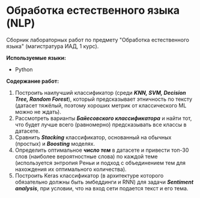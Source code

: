 # Обработка естественного языка (NLP)

Сборник лабораторных работ по предмету "Обработка естественного языка" (магистратура ИАД, 1 курс).

**Используемые языки:**
* Python


**Содержание работ:**
1) Построить наилучший классификатор (среди ***KNN, SVM, Decision Tree, Random Forest***), который предсказывает этничность по тексту (датасет тяжёлый, поэтому хороших метрик от классического ML можно не ждать).
2) Рассмотреть варианты ***Байесовского классификатора*** и найти тот, что будет лучше всего (равномерно) предсказывать все классы в датасете.
3) Сравнить ***Stacking*** классификатор, основанный на обычных (простых) и ***Boosting*** моделях.
4) Определить оптимальное ***число тем*** в датасете и привести топ-30 слов (наиболее вероятностные слова) по каждой теме (используется энтропия Реньи и подход с объединением тем для нахождения их оптимального количества).
5) Построить Keras классификатор (в архитектуре которого обязательно должны быть эмбеддинги и RNN) для задачи ***Sentiment analysis***, при условии, что на вход сети подается текст и его тема.

